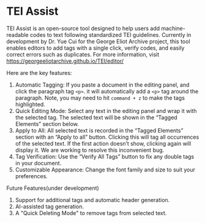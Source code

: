 # TEI Assist
TEI Assist is an open-source tool designed to help users add machine-readable codes to text following standardized TEI guidelines. Currently in development by Dr. Yue Cui for the George Eliot Archive project, this tool enables editors to add tags with a single click, verify codes, and easily correct errors such as duplicates.
For more information, visit https://georgeeliotarchive.github.io/TEI/editor/

Here are the key features: 
1. Automatic Tagging: If you paste a document in the editing panel, and click the paragraph tag `<p>`. it will automatically add a `<p>` tag around the paragraph. Note, you may need to hit `command + z` to make the tags highlighted. 
2. Quick Editing Mode: Select any text in the editing panel and wrap it with the selected tag. The selected text will be shown in the “Tagged Elements” section below. 
3. Apply to All: All selected text is recorded in the “Tagged Elements” section with an “Apply to all” button. Clicking this will tag all occurrences of the selected text. If the first action doesn’t show, clicking again will display it. We are working to resolve this inconvenient bug.
4. Tag Verification: Use the “Verify All Tags” button to fix any double tags in your document.
5. Customizable Appearance: Change the font family and size to suit your preferences.

Future Features(under development)
1. Support for additional tags and automatic header generation.
2. AI-assisted tag generation.
3. A "Quick Deleting Mode" to remove tags from selected text.
